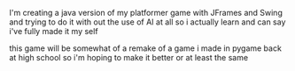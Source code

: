 I'm creating a java version of my platformer game with JFrames and Swing and trying to do it with out the use of AI at all so i actually learn and can say i've fully made it my self

this game will be somewhat of a remake of a game i made in pygame back at high school so i'm hoping to make it better or at least the same
